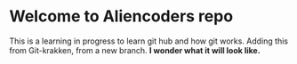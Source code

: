 # Welcome to Aliencoders repo

This is a learning in progress to learn git hub and how git works.
Adding this from Git-krakken, from a new branch. 
**I wonder what it will look like.**

